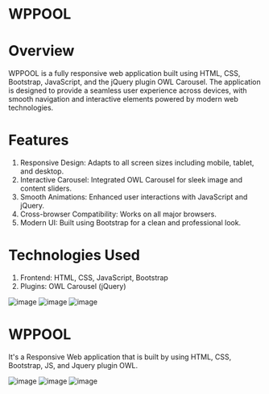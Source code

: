 # WPPOOL
# Overview
WPPOOL is a fully responsive web application built using HTML, CSS, Bootstrap, JavaScript, and the jQuery plugin OWL Carousel. The application is designed to provide a seamless user experience across devices, with smooth navigation and interactive elements powered by modern web technologies.

# Features
1. Responsive Design: Adapts to all screen sizes including mobile, tablet, and desktop.
2. Interactive Carousel: Integrated OWL Carousel for sleek image and content sliders.
3. Smooth Animations: Enhanced user interactions with JavaScript and jQuery.
4. Cross-browser Compatibility: Works on all major browsers.
5. Modern UI: Built using Bootstrap for a clean and professional look.

# Technologies Used
1. Frontend: HTML, CSS, JavaScript, Bootstrap
2. Plugins: OWL Carousel (jQuery)

![image](https://github.com/ay-sha/WPPOOL/assets/98541757/9174c137-b295-4908-a034-bf058a13d1b8)
![image](https://github.com/ay-sha/WPPOOL/assets/98541757/8350046d-7be4-4a42-8fa7-13ca2e01b7ce)
![image](https://github.com/ay-sha/WPPOOL/assets/98541757/507c8782-9890-4f4a-a8d1-f7f0b35b0368)



# WPPOOL
It's a Responsive Web application that is built by using HTML, CSS, Bootstrap, JS, and Jquery plugin OWL. 

![image](https://github.com/ay-sha/WPPOOL/assets/98541757/9174c137-b295-4908-a034-bf058a13d1b8)
![image](https://github.com/ay-sha/WPPOOL/assets/98541757/8350046d-7be4-4a42-8fa7-13ca2e01b7ce)
![image](https://github.com/ay-sha/WPPOOL/assets/98541757/507c8782-9890-4f4a-a8d1-f7f0b35b0368)


